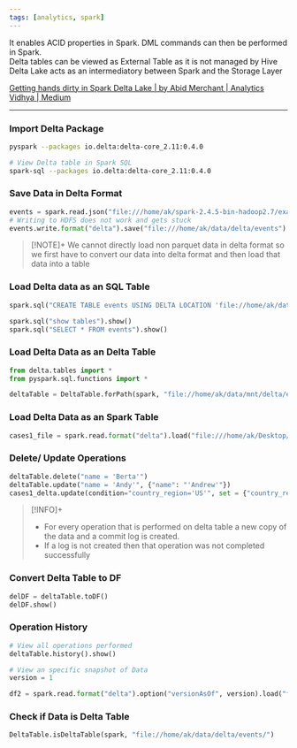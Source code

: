 ```yaml
---
tags: [analytics, spark]
---
```


It enables ACID properties in Spark. DML commands can then be performed in Spark.  
Delta tables can be viewed as External Table as it is not managed by Hive  
Delta Lake acts as an intermediatory between Spark and the Storage Layer

[Getting hands dirty in Spark Delta Lake | by Abid Merchant | Analytics Vidhya | Medium](https://medium.com/analytics-vidhya/getting-hands-dirty-in-spark-delta-lake-1963921e4de6)

---

### Import Delta Package

````bash
pyspark --packages io.delta:delta-core_2.11:0.4.0

# View Delta table in Spark SQL
spark-sql --packages io.delta:delta-core_2.11:0.4.0
````

### Save Data in Delta Format

````python
events = spark.read.json("file:///home/ak/spark-2.4.5-bin-hadoop2.7/examples/src/main/resources/employees.json")
# Writing to HDFS does not work and gets stuck
events.write.format("delta").save("file:///home/ak/data/delta/events") 
````

 > [!NOTE]+
 > We cannot directly load non parquet data in delta format so we first have to convert our data into delta format and then load that data into a table

### Load Delta data as an SQL Table

````python
spark.sql("CREATE TABLE events USING DELTA LOCATION 'file://home/ak/data/mnt/delta/events/'")

spark.sql("show tables").show()
spark.sql("SELECT * FROM events").show()
````

### Load Delta Data as an Delta Table

````python
from delta.tables import *
from pyspark.sql.functions import *

deltaTable = DeltaTable.forPath(spark, "file://home/ak/data/mnt/delta/events/")
````

### Load Delta Data as an Spark Table

````python
cases1_file = spark.read.format("delta").load("file:///home/ak/Desktop/Project/delta_table/cases1/", inferSchema = True, header = True)
````

### Delete/ Update Operations

````python
deltaTable.delete("name = 'Berta'")
deltaTable.update("name = 'Andy'", {"name": "'Andrew'"})
cases1_delta.update(condition="country_region='US'", set = {"country_region" : "'United States'"})
````

 > [!INFO]+
 > * For every operation that is performed on delta table a new copy of the data and a commit log is created.
 > * If a log is not created then that operation was not completed successfully

### Convert Delta Table to DF

````python
delDF = deltaTable.toDF()
delDF.show()
````

### Operation History

````python
# View all operations performed
deltaTable.history().show() 

# View an specific snapshot of Data
version = 1 

df2 = spark.read.format("delta").option("versionAsOf", version).load("file:///home/ak/data/delta/events")
````

### Check if Data is Delta Table

````python
DeltaTable.isDeltaTable(spark, "file://home/ak/data/delta/events/")
````

